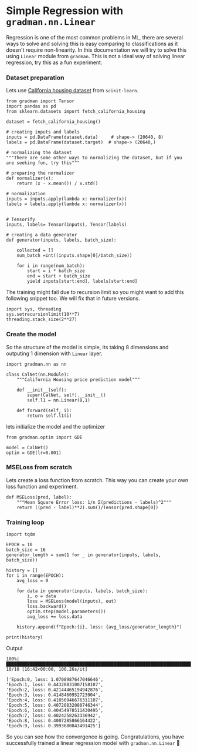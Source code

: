 # Simple Regression with `gradman.nn.Linear`

Regression is one of the most common problems in ML, there are several ways to solve and solving this is easy comparing to classifications as it doesn't require non-linearity.
In this documentation we will try to solve this using `Linear` module from `gradman`. This is not a ideal way of solving linear regression, try this as a fun experiment.

### Dataset preparation 
Lets use [California housing dataset](https://scikit-learn.org/stable/modules/generated/sklearn.datasets.fetch_california_housing.html) from `scikit-learn`.
```python3
from gradman import Tensor
import pandas as pd
from sklearn.datasets import fetch_california_housing

dataset = fetch_california_housing()

# creating inputs and labels 
inputs = pd.DataFrame(dataset.data)     # shape-> (20640, 8)
labels = pd.DataFrame(dataset.target)  # shape-> (20640,)

# normalizing the dataset
"""There are some other ways to normalizing the dataset, but if you are seeking fun, try this"""

# preparing the normalizer
def normalizer(x):
    return (x - x.mean()) / x.std()
    
# normalization
inputs = inputs.apply(lambda x: normalizer(x))
labels = labels.apply(lambda x: normalizer(x))


# Tensorify 
inputs, labels= Tensor(inputs), Tensor(labels)

# creating a data generator
def generator(inputs, labels, batch_size):

    collected = []
    num_batch =int((inputs.shape[0]/batch_size))
    
    for i in range(num_batch):
        start = i * batch_size
        end = start + batch_size
        yield inputs[start:end], labels[start:end]
```

The training might fail due to recursion limit so you might want to add this following snippet too. We will fix that in future versions.
```python3
import sys, threading
sys.setrecursionlimit(10**7)
threading.stack_size(2**27)
```

### Create the model
So the structure of the model is simple, its taking 8 dimensions and outputing 1 dimension with `Linear` layer.

```python3
import gradman.nn as nn

class CalNet(nn.Module):
    """California Housing price prediction model"""
    
    def __init__(self):
        super(CalNet, self).__init__()
        self.l1 = nn.Linear(8,1)

    def forward(self, i):
        return self.l1(i)
```
lets initialize the model and the optimizer

```python3
from gradman.optim import GDE

model = CalNet()
optim = GDE(lr=0.001)
```

### MSELoss from scratch
Lets create a loss function from scratch. This way you can create your own loss function and experiment. 
```python3
def MSELoss(pred, label):
    """Mean Square Error loss: 1/n Σ(predictions - labels)^2"""
    return ((pred - label)**2).sum()/Tensor(pred.shape[0])
```

### Training loop

```python3
import tqdm 

EPOCH = 10
batch_size = 16
generator_length = sum(1 for _ in generator(inputs, labels, batch_size))

history = []
for i in range(EPOCH):
    avg_loss = 0
    
    for data in generator(inputs, labels, batch_size):
        i, o = data
        loss = MSELoss(model(inputs), out)
        loss.backward()
        optim.step(model.parameters())
        avg_loss += loss.data
        
    history.append(f"Epoch:{i}, loss: {avg_loss/generator_length}")
    
print(history)
```
Output
```
100%|██████████████████████████████████████████████████████████████████████████████████████████████████████| 10/10 [16:42<00:00, 100.26s/it]

['Epoch:0, loss: 1.0708987647046646', 
'Epoch:1, loss: 0.44320831007158107', 
'Epoch:2, loss: 0.42144465194942876', 
'Epoch:3, loss: 0.4148460952723904', 
'Epoch:4, loss: 0.41056946676311107', 
'Epoch:5, loss: 0.40720832080746344', 
'Epoch:6, loss: 0.40454978511430495', 
'Epoch:7, loss: 0.4024258263336942', 
'Epoch:8, loss: 0.4007285866164422', 
'Epoch:9, loss: 0.3993680843491425']
```
So you can see how the convergence is going. Congratulations, you have successfully trained a linear regression model with `gradman.nn.Linear` 🐣
